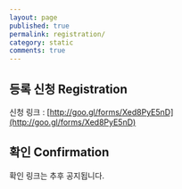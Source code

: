 ```yaml
---
layout: page
published: true
permalink: registration/
category: static
comments: true
---
```


## 등록 신청 Registration

신청 링크 : [http://goo.gl/forms/Xed8PyE5nD](http://goo.gl/forms/Xed8PyE5nD)

## 확인 Confirmation

확인 링크는 추후 공지됩니다.
